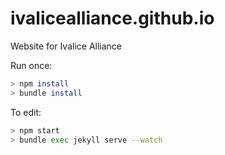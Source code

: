 # ivalicealliance.github.io
Website for Ivalice Alliance

Run once:
```bash
> npm install
> bundle install
```

To edit:
```bash
> npm start
> bundle exec jekyll serve --watch
```